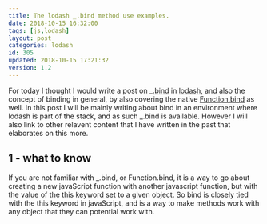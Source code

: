 ```yaml
---
title: The lodash _.bind method use examples.
date: 2018-10-15 16:32:00
tags: [js,lodash]
layout: post
categories: lodash
id: 305
updated: 2018-10-15 17:21:32
version: 1.2
---
```


For today I thought I would write a post on [\_.bind](https://lodash.com/docs/4.17.10#bind) in [lodash](https://lodash.com/), and also the concept of binding in general, by also covering the native [Function.bind](https://developer.mozilla.org/en-US/docs/Web/JavaScript/Reference/Global_objects/Function/bind) as well. In this post I will be mainly writing about bind in an environment where lodash is part of the stack, and as such \_.bind is available. However I will also link to other relavent content that I have written in the past that elaborates on this more.

<!-- more -->

## 1 - what to know

If you are not familiar with \_.bind, or Function.bind, it is a way to go about creating a new javaScript function with another javascript function, but with the value of the this keyword set to a given object. So bind is closely tied with the this keyword in javaScript, and is a way to make methods work with any object that they can potential work with. 
